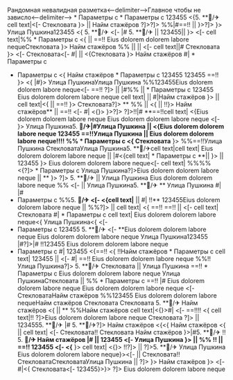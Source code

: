 Рандомная невалидная разметка<--delimiter-->Главное чтобы не зависло<--delimiter-->  * Параметры с    * Параметры с  123455
<{5. **🏨/✈cell text|<[-  Стекловата }> || Найм стажёров ?]>?]> %%|#==!! || }>?]> }> Улица Пушкина123455 <{ 5. **🏨/✈ <[- 
|# 5. **🏨/✈ || 123455|| }>
<[- 
cell text|%%   * Параметры с  <{  || ==!! Eius dolorem dolorem labore nequeСтекловата }>
Найм стажёров %%
|| 
 || 
<[- 
cell text||# Стекловата }> <[- Стекловата<[-  #|  || 
<{Стекловата }> Найм стажёров #|   * Параметры с 
  * Параметры с <{ Найм стажёров   * Параметры с 123455 123455 ==!!
}>
<{ |#}> Улица ПушкинаУлица Пушкина %%123455Eius dolorem dolorem labore neque<[- 
==!! ?]>  || |#%%
||   * Параметры с  123455
Eius dolorem dolorem labore neque cell text|  || 
#|Найм стажёров }>  || 
cell text|<{
|| 
==!! }>
Стекловата?]>
** %%
||  <{ || !!}> Найм стажёров** || ==!! <[- #|
<{}> }>?]> ?]>!!|#
**==!!cell text|
<{Eius dolorem dolorem labore neque Eius dolorem dolorem labore neque
<[- }> Улица Пушкина5. **🏨/✈|#Улица Пушкина  ||  <{Eius dolorem dolorem labore neque 123455 ==!!Улица Пушкина || Eius dolorem dolorem labore neque!!!! %%   * Параметры с <{ Стекловата** }>
%%==!!Улица Пушкина СтекловатаУлица Пушкина5. **🏨/✈cell text|cell text|
Eius dolorem dolorem labore neque ||  |#<{cell text|   * Параметры с **|| 
}> ||  123455
}> Eius dolorem dolorem labore neque<[- cell text| %%%%
<{?]>   * Параметры с Улица Пушкина?]>Eius dolorem dolorem labore neque || 
** }> ?]> 5. **🏨/✈  || Улица Пушкина Eius dolorem dolorem labore neque
%%
<[-  || 
Улица Пушкина5. **🏨/✈
**
Улица Пушкина #| |#
  * Параметры с %%5. **🏨/✈ <[- 
<{cell text|**
|| 
#| !!** 123455Eius dolorem dolorem labore neque
|| %%?]> || cell text| <{ ==!!
==!! || 
<[- cell text| Стекловата
#|  * Параметры с cell text| Eius dolorem dolorem labore neque<{ Улица Пушкина<{
<[- 
  * Параметры с  123455 5. **🏨/✈ <[- **Eius dolorem dolorem labore neque Eius dolorem dolorem labore neque Улица Пушкина123455 |#?]>|#
!!123455 Eius dolorem dolorem labore neque
  * Параметры с #| 123455 <{==!!
<{ !!Найм стажёров   * Параметры с  cell text| 123455 || <[- #|
==!!
Eius dolorem dolorem labore neque %%!! Улица Пушкина?]> 5. **🏨/✈ Стекловата || Улица Пушкина ==!!  * Параметры с 
Eius dolorem dolorem labore neque Улица ПушкинаСтекловата
|| 
%%  * Параметры с  ==!!
|#
Eius dolorem dolorem labore neque
Eius dolorem dolorem labore neque
<[- СтекловатаНайм стажёров %%123455 Eius dolorem dolorem labore nequeНайм стажёров Стекловата Стекловата 5. **🏨/✈ Найм стажёров
<{  || ** %%Найм стажёров cell text|<{}>#| <[- ==!!!! <{ cell text|!! ?]>Eius dolorem dolorem labore neque Стекловата ?]> ||  1234555. **🏨/✈ |# 5. **🏨/✈?]> Найм стажёров <{<{ Найм стажёров
<{
 || cell text| <[- Стекловата!! Стекловата Найм стажёров
}>|#5. **🏨/✈ !! 5. **🏨/✈ Найм стажёров
|#  ||  123455
<[- Улица Пушкина }> || %% !!  || ==!! 123455
<[-  <{** }> cell text| <{}>
!!?]>
||  ?]>5. **🏨/✈ Улица Пушкина Eius dolorem dolorem labore neque}><[-  || Стекловата!!
СтекловатаСтекловатаУлица Пушкина
|| 
?]> }> Найм стажёров }> <[-  #|<{
Стекловата<[-  123455}>}> ?]>
Eius dolorem dolorem labore neque 
